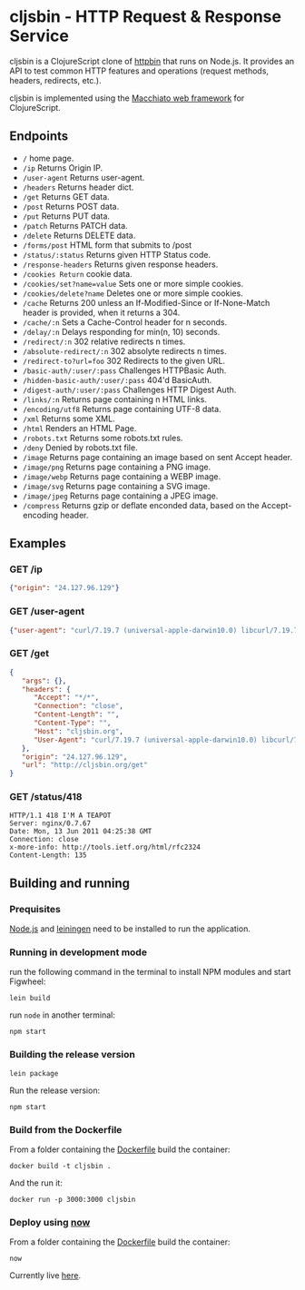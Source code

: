 # cljsbin - HTTP Request & Response Service

cljsbin is a ClojureScript clone of [httpbin](https://httpbin.org/) that
runs on Node.js. It provides an API to test common HTTP features and operations
(request methods, headers, redirects, etc.).

cljsbin is implemented using the [Macchiato web framework](https://github.com/macchiato-framework/)
for ClojureScript.

## Endpoints

* `/` home page.
* `/ip` Returns Origin IP.
* `/user-agent` Returns user-agent.
* `/headers` Returns header dict.
* `/get` Returns GET data.
* `/post` Returns POST data.
* `/put` Returns PUT data.
* `/patch` Returns PATCH data.
* `/delete` Returns DELETE data.
* `/forms/post` HTML form that submits to /post
* `/status/:status` Returns given HTTP Status code.
* `/response-headers` Returns given response headers.
* `/cookies Return` cookie data.
* `/cookies/set?name=value` Sets one or more simple cookies.
* `/cookies/delete?name` Deletes one or more simple cookies.
* `/cache` Returns 200 unless an If-Modified-Since or If-None-Match header is provided, when it returns a 304.
* `/cache/:n` Sets a Cache-Control header for n seconds.
* `/delay/:n` Delays responding for min(n, 10) seconds.
* `/redirect/:n` 302 relative redirects n times.
* `/absolute-redirect/:n` 302 absolyte redirects n times.
* `/redirect-to?url=foo` 302 Redirects to the given URL.
* `/basic-auth/:user/:pass` Challenges HTTPBasic Auth.
* `/hidden-basic-auth/:user/:pass` 404'd BasicAuth.
* `/digest-auth/:user/:pass` Challenges HTTP Digest Auth.
* `/links/:n` Returns page containing n HTML links.
* `/encoding/utf8` Returns page containing UTF-8 data.
* `/xml` Returns some XML.
* `/html` Renders an HTML Page.
* `/robots.txt` Returns some robots.txt rules.
* `/deny` Denied by robots.txt file.
* `/image` Returns page containing an image based on sent Accept header.
* `/image/png` Returns page containing a PNG image.
* `/image/webp` Returns page containing a WEBP image.
* `/image/svg` Returns page containing a SVG image.
* `/image/jpeg` Returns page containing a JPEG image.
* `/compress` Returns gzip or deflate enconded data, based on the Accept-encoding header.

## Examples

### GET /ip

``` json
{"origin": "24.127.96.129"}
```

### GET /user-agent

``` json
{"user-agent": "curl/7.19.7 (universal-apple-darwin10.0) libcurl/7.19.7 OpenSSL/0.9.8l zlib/1.2.3"}
```

### GET /get

``` json
{
   "args": {},
   "headers": {
      "Accept": "*/*",
      "Connection": "close",
      "Content-Length": "",
      "Content-Type": "",
      "Host": "cljsbin.org",
      "User-Agent": "curl/7.19.7 (universal-apple-darwin10.0) libcurl/7.19.7 OpenSSL/0.9.8l zlib/1.2.3"
   },
   "origin": "24.127.96.129",
   "url": "http://cljsbin.org/get"
}
```

### GET /status/418

``` http
HTTP/1.1 418 I'M A TEAPOT
Server: nginx/0.7.67
Date: Mon, 13 Jun 2011 04:25:38 GMT
Connection: close
x-more-info: http://tools.ietf.org/html/rfc2324
Content-Length: 135
```

## Building and running

### Prequisites

[Node.js](https://nodejs.org/) and [leiningen](http://leiningen.org/)
need to be installed to run the application.

### Running in development mode

run the following command in the terminal to install NPM modules and start Figwheel:

```
lein build
```

run `node` in another terminal:

```
npm start
```

### Building the release version

```
lein package
```

Run the release version:

```
npm start
```

### Build from the Dockerfile

From a folder containing the [Dockerfile](Dockerfile) build the container:

``` shell
docker build -t cljsbin .
```

And the run it:

``` shell
docker run -p 3000:3000 cljsbin
```

### Deploy using [now](https://zeit.co/now/)

From a folder containing the [Dockerfile](Dockerfile) build the container:

``` shell
now
```

Currently live [here](https://cljsbin-bkhgroqzwe.now.sh/).

